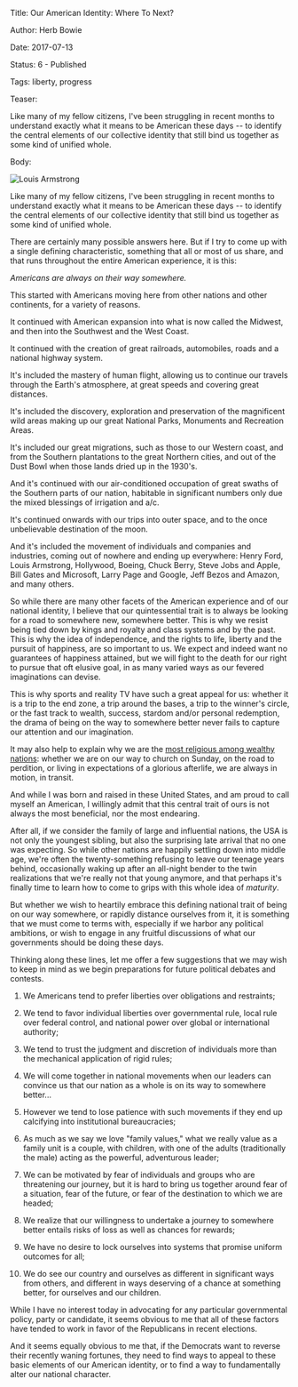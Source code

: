 Title: Our American Identity: Where To Next?

Author: Herb Bowie

Date: 2017-07-13

Status: 6 - Published

Tags:   liberty, progress

Teaser: 
 
Like many of my fellow citizens, I've been struggling in recent months to understand exactly what it means to be American these days -- to identify the central elements of our collective identity that still bind us together as some kind of unified whole. 

Body:

<p><img src="../../images/louisarmstrong.jpg" alt="Louis Armstrong" title="Louis Armstrong" /></p>

Like many of my fellow citizens, I've been struggling in recent months to understand exactly what it means to be American these days -- to identify the central elements of our collective identity that still bind us together as some kind of unified whole.

There are certainly many possible answers here. But if I try to come up with a single defining characteristic, something that all or most of us share, and that runs throughout the entire American experience, it is this:

*Americans are always on their way somewhere.* 

This started with Americans moving here from other nations and other continents, for a variety of reasons. 

It continued with American expansion into what is now called the Midwest, and then into the Southwest and the West Coast. 

It continued with the creation of great railroads, automobiles, roads and a national highway system. 

It's included the mastery of human flight, allowing us to continue our travels through the Earth's atmosphere, at great speeds and covering great distances. 

It's included the discovery, exploration and preservation of the magnificent wild areas making up our great National Parks, Monuments and Recreation Areas. 

It's included our great migrations, such as those to our Western coast, and from the Southern plantations to the great Northern cities, and out of the Dust Bowl when those lands dried up in the 1930's.

And it's continued with our air-conditioned occupation of great swaths of the Southern parts of our nation, habitable in significant numbers only due the mixed blessings of irrigation and a/c. 

It's continued onwards with our trips into outer space, and to the once unbelievable destination of the moon. 

And it's included the movement of individuals and companies and industries, coming out of nowhere and ending up everywhere: Henry Ford, Louis Armstrong, Hollywood, Boeing, Chuck Berry, Steve Jobs and Apple, Bill Gates and Microsoft, Larry Page and Google, Jeff Bezos and Amazon, and many others. 

So while there are many other facets of the American experience and of our national identity, I believe that our quintessential trait is to always be looking for a road to somewhere new, somewhere better. This is why we resist being tied down by kings and royalty and class systems and by the past. This is why the idea of independence, and the rights to life, liberty and the pursuit of happiness, are so important to us. We expect and indeed want no guarantees of happiness attained, but we will fight to the death for our right to pursue that oft elusive goal, in as many varied ways as our fevered imaginations can devise.

This is why sports and reality TV have such a great appeal for us: whether it is a trip to the end zone, a trip around the bases, a trip to the winner's circle, or the fast track to wealth, success, stardom and/or personal redemption, the drama of being on the way to somewhere better never fails to capture our attention and our imagination. 

It may also help to explain why we are the [most religious among wealthy nations][pew]: whether we are on our way to church on Sunday, on the road to perdition, or living in expectations of a glorious afterlife, we are always in motion, in transit. 

And while I was born and raised in these United States, and am proud to call myself an American, I willingly admit that this central trait of ours is not always the most beneficial, nor the most endearing. 

After all, if we consider the family of large and influential nations, the USA is not only the youngest sibling, but also the surprising late arrival that no one was expecting. So while other nations are happily settling down into middle age, we're often the twenty-something refusing to leave our teenage years behind, occasionally waking up after an all-night bender to the twin realizations that we're really not that young anymore, and that perhaps it's finally time to learn how to come to grips with this whole idea of *maturity*. 

But whether we wish to heartily embrace this defining national trait of being on our way somewhere, or rapidly distance ourselves from it, it is something that we must come to terms with, especially if we harbor any political ambitions, or wish to engage in any fruitful discussions of what our governments should be doing these days. 

Thinking along these lines, let me offer a few suggestions that we may wish to keep in mind as we begin preparations for future political debates and contests. 

1. We Americans tend to prefer liberties over obligations and restraints;

2. We tend to favor individual liberties over governmental rule, local rule over federal control, and national power over global or international authority; 

3. We tend to trust the judgment and discretion of individuals more than the mechanical application of rigid rules;

4. We will come together in national movements when our leaders can convince us that our nation as a whole is on its way to somewhere better...

5. However we tend to lose patience with such movements if they end up calcifying into institutional bureaucracies;

6. As much as we say we love "family values," what we really value as a family unit is a couple, with children, with one of the adults (traditionally the male) acting as the powerful, adventurous leader;

7. We can be motivated by fear of individuals and groups who are threatening our journey, but it is hard to bring us together around fear of a situation, fear of the future, or fear of the destination to which we are headed;

8. We realize that our willingness to undertake a journey to somewhere better entails risks of loss as well as chances for rewards;

9. We have no desire to lock ourselves into systems that promise uniform outcomes for all;

10. We do see our country and ourselves as different in significant ways from others, and different in ways deserving of a chance at something better, for ourselves and our children. 

While I have no interest today in advocating for any particular governmental policy, party or candidate, it seems obvious to me that all of these factors have tended to work in favor of the Republicans in recent elections. 

And it seems equally obvious to me that, if the Democrats want to reverse their recently waning fortunes, they need to find ways to appeal to these basic elements of our American identity, or to find a way to fundamentally alter our national character. 

[pew]: http://www.pewglobal.org/2002/12/19/among-wealthy-nations/

